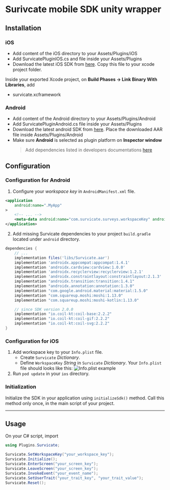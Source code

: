 # Surivcate mobile SDK unity wrapper

## Installation

### iOS

- Add content of the iOS directory to your Assets/Plugins/iOS
- Add SurvicatePluginIOS.cs and file inside your Assets/Plugins
- Download the latest iOS SDK from [here](https://repo.survicate.com/latest/ios/Survicate.zip). Copy this file to your xcode project folder.

Inside your exported Xcode project, on **Build Phases -> Link Binary With Libraries**, add

- survicate.xcframework

### Android

- Add content of the Android directory to your Assets/Plugins/Android
- Add SurvicatePluginAndroid.cs file inside your Assets/Plugins
- Download the latest android SDK from [here](https://repo.survicate.com/latest/android/Survicate.aar). Place the downloaded AAR file inside Assets/Plugins/Android
- Make sure **Android** is selected as plugin platform on **Inspector window**
  > Add dependencies listed in developers documentations [here](https://developers.survicate.com/mobile-sdk/android/#installing-manually)

## Configuration

### Configuration for Android

1. Configure your *workspace key* in `AndroidManifest.xml` file.

```xml {{title: 'AndroidManifest.xml'}}
<application
    android:name=".MyApp"
>
    <!-- ... -->
    <meta-data android:name="com.survicate.surveys.workspaceKey" android:value="YOUR_WORKSPACE_KEY"/>
</application>
```

2. Add missing Survicate dependencies to your project `build.gradle` located under `android` directory.

```groovy {{title: "Project's build.gradle" }}
dependencies {
    // ...
    implementation files('libs/Survicate.aar')
    implementation 'androidx.appcompat:appcompat:1.4.1'
    implementation 'androidx.cardview:cardview:1.0.0'
    implementation 'androidx.recyclerview:recyclerview:1.2.1'
    implementation 'androidx.constraintlayout:constraintlayout:2.1.3'
    implementation "androidx.transition:transition:1.4.1"
    implementation "androidx.annotation:annotation:1.3.0"
    implementation "com.google.android.material:material:1.5.0"
    implementation "com.squareup.moshi:moshi:1.13.0"
    implementation "com.squareup.moshi:moshi-kotlin:1.13.0"

    // since SDK version 2.0.0
    implementation "io.coil-kt:coil-base:2.2.2"
    implementation "io.coil-kt:coil-gif:2.2.2"
    implementation "io.coil-kt:coil-svg:2.2.2"
}
```

### Configuration for iOS

1. Add workspace key to your `Info.plist` file.
   - Create `Survicate` *Dictionary*.
   - Define `WorkspaceKey` *String* in `Survicate` *Dictionary*.
   Your `Info.plist` file should looks like this:
   ![Info.plist example](/ios-infoplist.png)
2. Run `pod update` in your `ios` directory.

### Initialization

Initialize the SDK in your application using `initializeSdk()` method. Call this method only once, in the main script of your project.

---

## Usage

On your C# script, import

```csharp
using Plugins.Survicate;

Survicate.SetWorkspaceKey("your_workspace_key");
Survicate.Initialize();
Survicate.EnterScreen("your_screen_key");
Survicate.LeaveScreen("your_screen_key");
Survicate.InvokeEvent("your_event_name");
Survicate.SetUserTrait("your_trait_key", "your_trait_value");
Survicate.Reset();
```